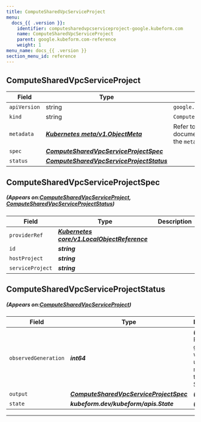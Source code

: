 ```yaml
---
title: ComputeSharedVpcServiceProject
menu:
  docs_{{ .version }}:
    identifier: computesharedvpcserviceproject-google.kubeform.com
    name: ComputeSharedVpcServiceProject
    parent: google.kubeform.com-reference
    weight: 1
menu_name: docs_{{ .version }}
section_menu_id: reference
---
```


## ComputeSharedVpcServiceProject
| Field | Type | Description |
| ------ | ----- | ----------- |
| `apiVersion` | string | `google.kubeform.com/v1alpha1` |
|    `kind` | string | `ComputeSharedVpcServiceProject` |
| `metadata` | ***[Kubernetes meta/v1.ObjectMeta](https://kubernetes.io/docs/reference/generated/kubernetes-api/v1.13/#objectmeta-v1-meta)***|Refer to the Kubernetes API documentation for the fields of the `metadata` field.|
| `spec` | ***[ComputeSharedVpcServiceProjectSpec](#ComputeSharedVpcServiceProjectSpec)***||
| `status` | ***[ComputeSharedVpcServiceProjectStatus](#ComputeSharedVpcServiceProjectStatus)***||
## ComputeSharedVpcServiceProjectSpec
##### (Appears on:[ComputeSharedVpcServiceProject](#ComputeSharedVpcServiceProject), [ComputeSharedVpcServiceProjectStatus](#ComputeSharedVpcServiceProjectStatus))
| Field | Type | Description |
| ------ | ----- | ----------- |
| `providerRef` | ***[Kubernetes core/v1.LocalObjectReference](https://kubernetes.io/docs/reference/generated/kubernetes-api/v1.13/#localobjectreference-v1-core)***||
| `id` | ***string***||
| `hostProject` | ***string***||
| `serviceProject` | ***string***||
## ComputeSharedVpcServiceProjectStatus
##### (Appears on:[ComputeSharedVpcServiceProject](#ComputeSharedVpcServiceProject))
| Field | Type | Description |
| ------ | ----- | ----------- |
| `observedGeneration` | ***int64***| ***(Optional)*** Resource generation, which is updated on mutation by the API Server.|
| `output` | ***[ComputeSharedVpcServiceProjectSpec](#ComputeSharedVpcServiceProjectSpec)***| ***(Optional)*** |
| `state` | ***kubeform.dev/kubeform/apis.State***| ***(Optional)*** |
---
